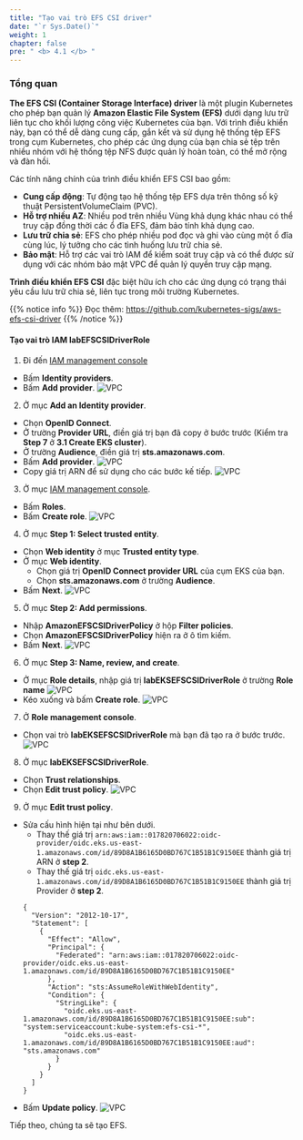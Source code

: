 ```yaml
---
title: "Tạo vai trò EFS CSI driver"
date: "`r Sys.Date()`"
weight: 1
chapter: false
pre: " <b> 4.1 </b> "
---
```


### Tổng quan

**The EFS CSI (Container Storage Interface) driver** là một plugin Kubernetes cho phép bạn quản lý **Amazon Elastic File System (EFS)** dưới dạng lưu trữ liên tục cho khối lượng công việc Kubernetes của bạn. Với trình điều khiển này, bạn có thể dễ dàng cung cấp, gắn kết và sử dụng hệ thống tệp EFS trong cụm Kubernetes, cho phép các ứng dụng của bạn chia sẻ tệp trên nhiều nhóm với hệ thống tệp NFS được quản lý hoàn toàn, có thể mở rộng và đàn hồi.

Các tính năng chính của trình điều khiển EFS CSI bao gồm:

- **Cung cấp động**: Tự động tạo hệ thống tệp EFS dựa trên thông số kỹ thuật PersistentVolumeClaim (PVC).
- **Hỗ trợ nhiều AZ**: Nhiều pod trên nhiều Vùng khả dụng khác nhau có thể truy cập đồng thời các ổ đĩa EFS, đảm bảo tính khả dụng cao.
- **Lưu trữ chia sẻ**: EFS cho phép nhiều pod đọc và ghi vào cùng một ổ đĩa cùng lúc, lý tưởng cho các tình huống lưu trữ chia sẻ.
- **Bảo mật**: Hỗ trợ các vai trò IAM để kiểm soát truy cập và có thể được sử dụng với các nhóm bảo mật VPC để quản lý quyền truy cập mạng.

**Trình điều khiển EFS CSI** đặc biệt hữu ích cho các ứng dụng có trạng thái yêu cầu lưu trữ chia sẻ, liên tục trong môi trường Kubernetes.

{{% notice info %}}
Đọc thêm: https://github.com/kubernetes-sigs/aws-efs-csi-driver
{{% /notice %}}

#### Tạo vai trò IAM **labEFSCSIDriverRole**

1. Đi đến [IAM management console](https://console.aws.amazon.com/iam/home)

- Bấm **Identity providers**.
- Bấm **Add provider**.
  ![VPC](/workshop-01-wordpress-deployment-on-eks/images/3.eks/ws01-createeks11.png)

2. Ở mục **Add an Identity provider**.

- Chọn **OpenID Connect**.
- Ở trường **Provider URL**, điền giá trị bạn đã copy ở bước trước (Kiểm tra **Step 7** ở **3.1 Create EKS cluster**).
- Ở trường **Audience**, điền giá trị **sts.amazonaws.com**.
- Bấm **Add provider**.
  ![VPC](/workshop-01-wordpress-deployment-on-eks/images/3.eks/ws01-createeks12.png)
- Copy giá trị ARN để sử dụng cho các bước kế tiếp.
  ![VPC](/workshop-01-wordpress-deployment-on-eks/images/3.eks/ws01-createeks15.png)

3. Ở mục [IAM management console](https://console.aws.amazon.com/iam/home).

- Bấm **Roles**.
- Bấm **Create role**.
  ![VPC](/workshop-01-wordpress-deployment-on-eks/images/2.prerequisite/ws01-createrole01.png)

4. Ở mục **Step 1: Select trusted entity**.

- Chọn **Web identity** ở mục **Trusted entity type**.
- Ở mục **Web identity**.
  - Chọn giá trị **OpenID Connect provider URL** của cụm EKS của bạn.
  - Chọn **sts.amazonaws.com** ở trường **Audience**.
- Bấm **Next**.
  ![VPC](/workshop-01-wordpress-deployment-on-eks/images/3.eks/ws01-createeks13.png)

5. Ở mục **Step 2: Add permissions**.

- Nhập **AmazonEFSCSIDriverPolicy** ở hộp **Filter policies**.
- Chọn **AmazonEFSCSIDriverPolicy** hiện ra ở ô tìm kiếm.
- Bấm **Next**.
  ![VPC](/workshop-01-wordpress-deployment-on-eks/images/3.eks/ws01-createeks16.png)

6. Ở mục **Step 3: Name, review, and create**.

- Ở mục **Role details**, nhập giá trị **labEKSEFSCSIDriverRole** ở trường **Role name**
  ![VPC](/workshop-01-wordpress-deployment-on-eks/images/3.eks/ws01-createeks17.png)
- Kéo xuống và bấm **Create role**.
  ![VPC](/workshop-01-wordpress-deployment-on-eks/images/3.eks/ws01-createeks18.png)

7. Ở **Role management console**.

- Chọn vai trò **labEKSEFSCSIDriverRole** mà bạn đã tạo ra ở bước trước.
  ![VPC](/workshop-01-wordpress-deployment-on-eks/images/3.eks/ws01-createeks19.png)

8. Ở mục **labEKSEFSCSIDriverRole**.

- Chọn **Trust relationships**.
- Chọn **Edit trust policy**.
  ![VPC](/workshop-01-wordpress-deployment-on-eks/images/3.eks/ws01-createeks20.png)

9. Ở mục **Edit trust policy**.

- Sửa cấu hình hiện tại như bên dưới.
  - Thay thế giá trị `arn:aws:iam::017820706022:oidc-provider/oidc.eks.us-east-1.amazonaws.com/id/89D8A1B6165D0BD767C1B51B1C9150EE` thành giá trị ARN ở **step 2**.
  - Thay thế giá trị `oidc.eks.us-east-1.amazonaws.com/id/89D8A1B6165D0BD767C1B51B1C9150EE` thành giá trị Provider ở **step 2**.
  ```
  {
    "Version": "2012-10-17",
    "Statement": [
      {
        "Effect": "Allow",
        "Principal": {
          "Federated": "arn:aws:iam::017820706022:oidc-provider/oidc.eks.us-east-1.amazonaws.com/id/89D8A1B6165D0BD767C1B51B1C9150EE"
        },
        "Action": "sts:AssumeRoleWithWebIdentity",
        "Condition": {
          "StringLike": {
            "oidc.eks.us-east-1.amazonaws.com/id/89D8A1B6165D0BD767C1B51B1C9150EE:sub": "system:serviceaccount:kube-system:efs-csi-*",
            "oidc.eks.us-east-1.amazonaws.com/id/89D8A1B6165D0BD767C1B51B1C9150EE:aud": "sts.amazonaws.com"
          }
        }
      }
    ]
  }
  ```
- Bấm **Update policy**.
  ![VPC](/workshop-01-wordpress-deployment-on-eks/images/3.eks/ws01-createeks21.png)

Tiếp theo, chúng ta sẽ tạo EFS.
